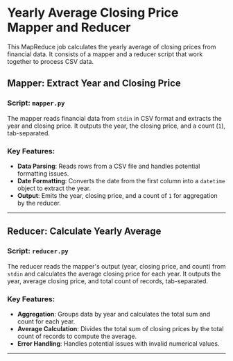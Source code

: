 # Yearly Average Closing Price Mapper and Reducer

This MapReduce job calculates the yearly average of closing prices from financial data. It consists of a mapper and a reducer script that work together to process CSV data.

## Mapper: Extract Year and Closing Price
### Script: `mapper.py`
The mapper reads financial data from `stdin` in CSV format and extracts the year and closing price. It outputs the year, the closing price, and a count (`1`), tab-separated.

### Key Features:
- **Data Parsing**: Reads rows from a CSV file and handles potential formatting issues.
- **Date Formatting**: Converts the date from the first column into a `datetime` object to extract the year.
- **Output**: Emits the year, closing price, and a count of `1` for aggregation by the reducer.

---

## Reducer: Calculate Yearly Average
### Script: `reducer.py`
The reducer reads the mapper's output (year, closing price, and count) from `stdin` and calculates the average closing price for each year. It outputs the year, average closing price, and total count of records, tab-separated.

### Key Features:
- **Aggregation**: Groups data by year and calculates the total sum and count for each year.
- **Average Calculation**: Divides the total sum of closing prices by the total count of records to compute the average.
- **Error Handling**: Handles potential issues with invalid numerical values.

---
